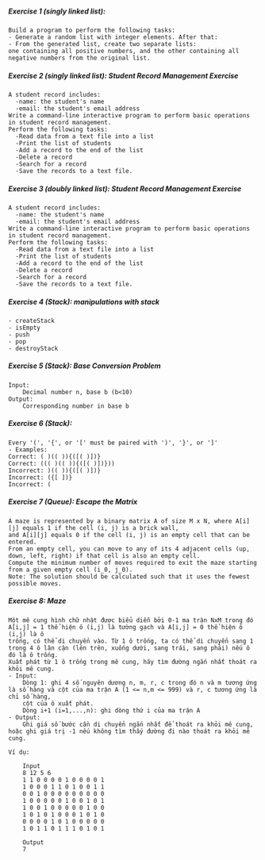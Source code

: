 ##### Exercise 1 (singly linked list): 
    Build a program to perform the following tasks:
    - Generate a random list with integer elements. After that:
    - From the generated list, create two separate lists: 
    one containing all positive numbers, and the other containing all negative numbers from the original list.

##### Exercise 2 (singly linked list): Student Record Management Exercise
    A student record includes:
      -name: the student's name
      -email: the student's email address
    Write a command-line interactive program to perform basic operations in student record management.
    Perform the following tasks:
      -Read data from a text file into a list
      -Print the list of students
      -Add a record to the end of the list
      -Delete a record
      -Search for a record
      -Save the records to a text file.

##### Exercise 3 (doubly linked list): Student Record Management Exercise
    A student record includes:
      -name: the student's name
      -email: the student's email address
    Write a command-line interactive program to perform basic operations in student record management.
    Perform the following tasks:
      -Read data from a text file into a list
      -Print the list of students
      -Add a record to the end of the list
      -Delete a record
      -Search for a record
      -Save the records to a text file.

##### Exercise 4 (Stack): manipulations with stack
    - createStack
    - isEmpty
    - push
    - pop
    - destroyStack        

##### Exercise 5 (Stack): Base Conversion Problem
    Input:
        Decimal number n, base b (b<10)
    Output:
        Corresponding number in base b

##### Exercise 6 (Stack):
    Every '(', '{', or '[' must be paired with ')', '}', or ']'
    - Examples:
    Correct: ( )(( )){([( )])}
    Correct: ((( )(( )){([( )])}))
    Incorrect: )(( )){([( )])}
    Incorrect: ({[ ])}
    Incorrect: (

##### Exercise 7 (Queue): Escape the Matrix
    A maze is represented by a binary matrix A of size M x N, where A[i][j] equals 1 if the cell (i, j) is a brick wall, 
    and A[i][j] equals 0 if the cell (i, j) is an empty cell that can be entered.
    From an empty cell, you can move to any of its 4 adjacent cells (up, down, left, right) if that cell is also an empty cell.
    Compute the minimum number of moves required to exit the maze starting from a given empty cell (i_0, j_0).
    Note: The solution should be calculated such that it uses the fewest possible moves.

##### Exercise 8: Maze
    Một mê cung hình chữ nhật được biểu diễn bởi 0-1 ma trận NxM trong đó A[i,j] = 1 thể hiện ô (i,j) là tường gạch và A[i,j] = 0 thể hiện ô (i,j) là ô
    trống, có thể di chuyển vào. Từ 1 ô trống, ta có thể di chuyển sang 1 trong 4 ô lân cận (lên trên, xuống dưới, sang trái, sang phải) nếu ô đó là ô trống.
    Xuất phát từ 1 ô trống trong mê cung, hãy tìm đường ngắn nhất thoát ra khỏi mê cung.
    - Input: 
        Dòng 1: ghi 4 số nguyên dương n, m, r, c trong đó n và m tương ứng là số hàng và cột của ma trận A (1 <= n,m <= 999) và r, c tương ứng là chỉ số hàng,
        cột của ô xuất phát.
        Dòng i+1 (i=1,...,n): ghi dòng thứ i của ma trận A
    - Output:
        Ghi giá số bước cần di chuyển ngắn nhất để thoát ra khỏi mê cung, hoặc ghi giá trị -1 nếu không tìm thấy đường đi nào thoát ra khỏi mê cung.
   
    Ví dụ:
    
        Input
        8 12 5 6
        1 1 0 0 0 0 1 0 0 0 0 1
        1 0 0 0 1 1 0 1 0 0 1 1
        0 0 1 0 0 0 0 0 0 0 0 0
        1 0 0 0 0 0 1 0 0 1 0 1
        1 0 0 1 0 0 0 0 0 1 0 0
        1 0 1 0 1 0 0 0 1 0 1 0
        0 0 0 0 1 0 1 0 0 0 0 0
        1 0 1 1 0 1 1 1 0 1 0 1
        
        Output
        7
